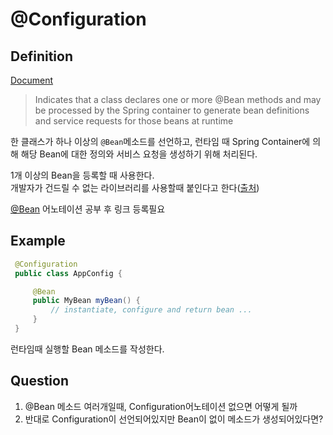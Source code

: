 # @Configuration

## Definition
[Document](https://docs.spring.io/spring-framework/docs/current/javadoc-api/org/springframework/context/annotation/Configuration.html)

> Indicates that a class declares one or more @Bean methods and may be processed by the Spring container to generate bean definitions and service requests for those beans at runtime

한 클래스가 하나 이상의 `@Bean`메소드를 선언하고, 런타임 때 Spring Container에 의해 해당 Bean에 대한 정의와 서비스 요청을 생성하기 위해 처리된다. 

1개 이상의 Bean을 등록할 때 사용한다.  
개발자가 건드릴 수 없는 라이브러리를 사용할때 붙인다고 한다([출처](https://mangkyu.tistory.com/75))

[@Bean]() 어노테이션 공부 후 링크 등록필요

## Example
```java
 @Configuration
 public class AppConfig {

     @Bean
     public MyBean myBean() {
         // instantiate, configure and return bean ...
     }
 }
```
런타임때 실행할 Bean 메소드를 작성한다.

## Question
1. @Bean 메소드 여러개일때, Configuration어노테이션 없으면 어떻게 될까
2. 반대로 Configuration이 선언되어있지만 Bean이 없이 메소드가 생성되어있다면?
